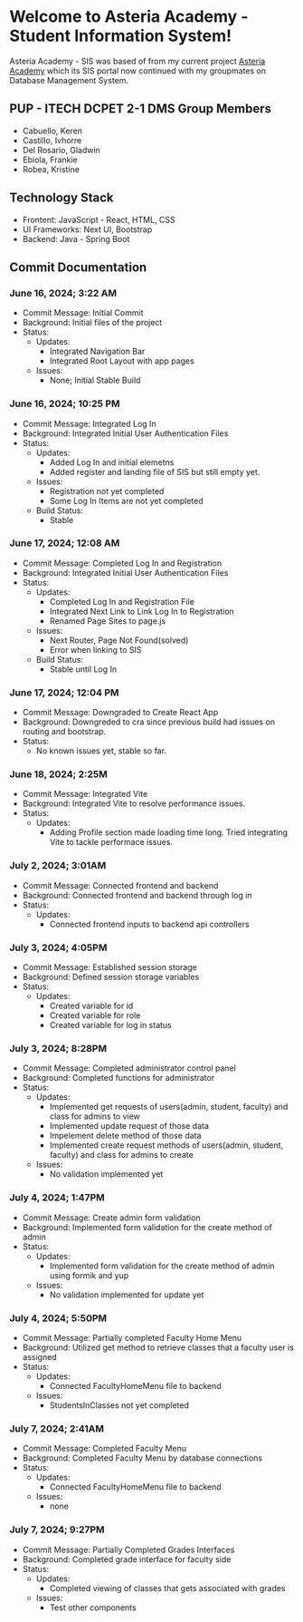 # Welcome to Asteria Academy - Student Information System!
Asteria Academy - SIS was based of from my current project [Asteria Academy](https://github.com/gfdelrosario12/Asteria-Academy) which its SIS portal now continued with my groupmates on Database Management System.

## PUP - ITECH DCPET 2-1 DMS Group Members
- Cabuello, Keren
- Castillo, Ivhorre
- Del Rosario, Gladwin
- Ebiola, Frankie
- Robea, Kristine

## Technology Stack
- Frontent: JavaScript - React, HTML, CSS
- UI Frameworks: Next UI, Bootstrap
- Backend: Java - Spring Boot


## Commit Documentation

### June 16, 2024; 3:22 AM
- Commit Message: Initial Commit
- Background: Initial files of the project
- Status:
    - Updates:
        - Integrated Navigation Bar
        - Integrated Root Layout with app pages
    - Issues:
        - None; Initial Stable Build

### June 16, 2024; 10:25 PM
- Commit Message: Integrated Log In
- Background: Integrated Initial User Authentication Files
- Status:
    - Updates:
        - Added Log In and initial elemetns
        - Added register and landing file of SIS but still empty yet.
    - Issues:
        - Registration not yet completed
        - Some Log In Items are not yet completed
    - Build Status:
        - Stable

### June 17, 2024; 12:08 AM
- Commit Message: Completed Log In and Registration
- Background: Integrated Initial User Authentication Files
- Status:
    - Updates:
        - Completed Log In and Registration File
        - Integrated Next Link to Link Log In to Registration
        - Renamed Page Sites to page.js
    - Issues:
        - Next Router, Page Not Found(solved)
        - Error when linking to SIS
    - Build Status:
        - Stable until Log In

### June 17, 2024; 12:04 PM
- Commit Message: Downgraded to Create React App
- Background: Downgreded to cra since previous build had issues on routing and bootstrap.
- Status:
    - No known issues yet, stable so far.

### June 18, 2024; 2:25M
- Commit Message: Integrated Vite
- Background: Integrated Vite to resolve performance issues.
- Status:
    - Updates:
        - Adding Profile section made loading time long. Tried integrating Vite to tackle performace issues.

### July 2, 2024; 3:01AM
- Commit Message: Connected frontend and backend
- Background: Connected frontend and backend through log in
- Status:
    - Updates:
        - Connected frontend inputs to backend api controllers

### July 3, 2024; 4:05PM
- Commit Message: Established session storage
- Background: Defined session storage variables
- Status:
    - Updates:
        - Created variable for id
        - Created variable for role
        - Created variable for log in status

### July 3, 2024; 8:28PM
- Commit Message: Completed administrator control panel
- Background: Completed functions for administrator
- Status:
    - Updates:
        - Implemented get requests of users(admin, student, faculty) and class for admins to view
        - Implemented update request of those data
        - Impelement delete method of those data
        - Implemented create request methods of users(admin, student, faculty) and class for admins to create
    - Issues:
        - No validation implemented yet

### July 4, 2024; 1:47PM
- Commit Message: Create admin form validation
- Background: Implemented form validation for the create method of admin
- Status:
    - Updates:
        - Implemented form validation for the create method of admin using formik and yup
    - Issues:
        - No validation implemented for update yet

### July 4, 2024; 5:50PM
- Commit Message: Partially completed Faculty Home Menu
- Background: Utilized get method to retrieve classes that a faculty user is assigned
- Status:
    - Updates:
        - Connected FacultyHomeMenu file to backend
    - Issues:
        - StudentsInClasses not yet completed

### July 7, 2024; 2:41AM
- Commit Message: Completed Faculty Menu
- Background: Completed Faculty Menu by database connections
- Status:
    - Updates:
        - Connected FacultyHomeMenu file to backend
    - Issues:
        - none

### July 7, 2024; 9:27PM
- Commit Message: Partially Completed Grades Interfaces
- Background: Completed grade interface for faculty side
- Status:
    - Updates:
        - Completed viewing of classes that gets associated with grades
    - Issues:
        - Test other components
